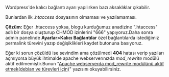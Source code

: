 <html><body><p>Wordpress'de kalıcı bağlantı ayarı yapılırken bazı aksaklıklar çıkabilir.

Bunlardan ilk <em>.htaccess</em> dosyasının olmaması ve yazılamaması.

<strong>Çözüm:</strong> Eğer .htaccess yoksa, blogu kurduğumuz anadizine ".htaccess" adlı bir dosya oluşturup CHMOD izinlerini "666" yapıyoruz.Daha sonra admin panelinde <strong>Ayarlar&gt;Kalıcı Bağlantılar</strong> özel bağlantılarda istediğimiz permalink türevini yazıp değişiklikleri kaydet butonuna basıyoruz.

Eğer ki sorun çözüldü ise sevindim ama çözülmedi <strong>404</strong> hatası verip yazıları açmıyorsa büyük ihtimalde apache webserverınızda <em>mod_rewrite</em> modülü aktif edilmemiştir.Bunun "<a title="Apache webserverda mod_rewrite modülünü aktif etmek(debian ve türevleri için)" href="init.php?u=Oi8vd2Vicy5ob21lbGludXguY29tL2FwYWNoZS13ZWJzZXJ2ZXJkYS1tb2RfcmV3cml0ZS1tb2R1bHVudS1ha3RpZi1ldG1la2RlYmlhbi12ZS10dXJldmxlcmktaWNpbg%3D%3D&amp;b=5">Apache webserverda mod_rewrite modülünü aktif etmek(debian ve türevleri için)</a>" yazısını okuyabilirsiniz.</p></body></html>